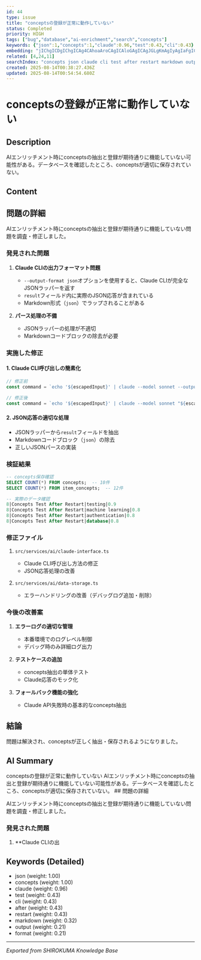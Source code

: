 ```yaml
---
id: 44
type: issue
title: "conceptsの登録が正常に動作していない"
status: Completed
priority: HIGH
tags: ["bug","database","ai-enrichment","search","concepts"]
keywords: {"json":1,"concepts":1,"claude":0.96,"test":0.43,"cli":0.43}
embedding: "jIChgICDgIChgICAg4CAhoaAroCAgICAloGAgICAgJGLgKmAgIyAgIaFgICCgICbhICUgICcgICAh4CAiYCAm4CAgoCAooCAiYWAgI6AgJCCgISAgJeAgJmCgICLgICGiYCJgICHgICNgICAjoCAgY6AkoCAk4CAnYCAgIqAgII="
related: [4,24,11]
searchIndex: "concepts json claude cli test after restart markdown output format"
created: 2025-08-14T00:38:27.436Z
updated: 2025-08-14T00:54:54.680Z
---
```


# conceptsの登録が正常に動作していない

## Description

AIエンリッチメント時にconceptsの抽出と登録が期待通りに機能していない可能性がある。データベースを確認したところ、conceptsが適切に保存されていない。

## Content

## 問題の詳細

AIエンリッチメント時にconceptsの抽出と登録が期待通りに機能していない問題を調査・修正しました。

### 発見された問題

1. **Claude CLIの出力フォーマット問題**
   - `--output-format json`オプションを使用すると、Claude CLIが完全なJSONラッパーを返す
   - `result`フィールド内に実際のJSON応答が含まれている
   - Markdown形式（```json```）でラップされることがある

2. **パース処理の不備**
   - JSONラッパーの処理が不適切
   - Markdownコードブロックの除去が必要

### 実施した修正

#### 1. Claude CLI呼び出しの簡素化
```typescript
// 修正前
const command = `echo '${escapedInput}' | claude --model sonnet --output-format json -p "${escapedPrompt}"`;

// 修正後
const command = `echo '${escapedInput}' | claude --model sonnet "${escapedPrompt}"`;
```

#### 2. JSON応答の適切な処理
- JSONラッパーから`result`フィールドを抽出
- Markdownコードブロック（```json```）の除去
- 正しいJSONパースの実装

### 検証結果

```sql
-- concepts保存確認
SELECT COUNT(*) FROM concepts;  -- 10件
SELECT COUNT(*) FROM item_concepts;  -- 12件

-- 実際のデータ確認
8|Concepts Test After Restart|testing|0.9
8|Concepts Test After Restart|machine learning|0.8
8|Concepts Test After Restart|authentication|0.8
8|Concepts Test After Restart|database|0.8
```

### 修正ファイル

1. `src/services/ai/claude-interface.ts`
   - Claude CLI呼び出し方法の修正
   - JSON応答処理の改善

2. `src/services/ai/data-storage.ts`
   - エラーハンドリングの改善（デバッグログ追加・削除）

### 今後の改善案

1. **エラーログの適切な管理**
   - 本番環境でのログレベル制御
   - デバッグ時のみ詳細ログ出力

2. **テストケースの追加**
   - concepts抽出の単体テスト
   - Claude応答のモック化

3. **フォールバック機能の強化**
   - Claude API失敗時の基本的なconcepts抽出

## 結論

問題は解決され、conceptsが正しく抽出・保存されるようになりました。

## AI Summary

conceptsの登録が正常に動作していない AIエンリッチメント時にconceptsの抽出と登録が期待通りに機能していない可能性がある。データベースを確認したところ、conceptsが適切に保存されていない。 ## 問題の詳細

AIエンリッチメント時にconceptsの抽出と登録が期待通りに機能していない問題を調査・修正しました。

### 発見された問題

1. **Claude CLIの出

## Keywords (Detailed)

- json (weight: 1.00)
- concepts (weight: 1.00)
- claude (weight: 0.96)
- test (weight: 0.43)
- cli (weight: 0.43)
- after (weight: 0.43)
- restart (weight: 0.43)
- markdown (weight: 0.32)
- output (weight: 0.21)
- format (weight: 0.21)

---
*Exported from SHIROKUMA Knowledge Base*
